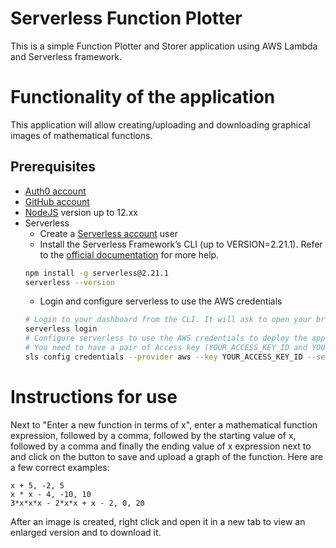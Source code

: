 # Serverless Function Plotter

This is a simple Function Plotter and Storer application using AWS Lambda and Serverless framework. 

# Functionality of the application

This application will allow creating/uploading and downloading graphical images of mathematical functions.

## Prerequisites

* <a href="https://manage.auth0.com/" target="_blank">Auth0 account</a>
* <a href="https://github.com" target="_blank">GitHub account</a>
* <a href="https://nodejs.org/en/download/package-manager/" target="_blank">NodeJS</a> version up to 12.xx 
* Serverless 
   * Create a <a href="https://dashboard.serverless.com/" target="_blank">Serverless account</a> user
   * Install the Serverless Framework’s CLI  (up to VERSION=2.21.1). Refer to the <a href="https://www.serverless.com/framework/docs/getting-started/" target="_blank">official documentation</a> for more help.
   ```bash
   npm install -g serverless@2.21.1
   serverless --version
   ```
   * Login and configure serverless to use the AWS credentials 
   ```bash
   # Login to your dashboard from the CLI. It will ask to open your browser and finish the process.
   serverless login
   # Configure serverless to use the AWS credentials to deploy the application
   # You need to have a pair of Access key (YOUR_ACCESS_KEY_ID and YOUR_SECRET_KEY) of an IAM user with Admin access permissions
   sls config credentials --provider aws --key YOUR_ACCESS_KEY_ID --secret YOUR_SECRET_KEY --profile serverless
   ```
   
# Instructions for use

Next to "Enter a new function in terms of x", enter a mathematical function expression, followed by a comma, followed by the starting value of x, followed by a comma and finally the ending value of x expression next to and click on the button to save and upload a graph of the function. Here are a few correct examples:

    x + 5, -2, 5
    x * x - 4, -10, 10
    3*x*x*x - 2*x*x + x - 2, 0, 20

After an image is created, right click and open it in a new tab to view an enlarged version and to download it.